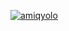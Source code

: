 [![amiqyolo](https://circleci.com/gh/amiqyolo/Submission-Final-MADE-Dicoding.svg?style=svg)](https://circleci.com/gh/amiqyolo/Submission-Final-MADE-Dicoding)
